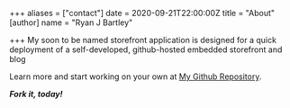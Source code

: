+++
aliases = ["contact"]
date = 2020-09-21T22:00:00Z
title = "About"
[author]
name = "Ryan J Bartley"

+++
My soon to be named storefront application is designed for a quick deployment of a self-developed, github-hosted embedded storefront and blog

Learn more and start working on your own at [My Github Repository](https://www.github.com/ryanjbartley/storefront "ryanjbartley's github storefront").

**_Fork it, today!_**
